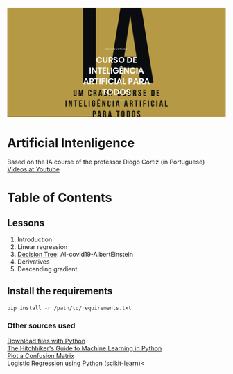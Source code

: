 <p align="center">
<img src = "images/IAparaTodos.png"  width=600>  <br/> 

# Artificial Intenligence
Based on the IA course of the professor Diogo Cortiz (in Portuguese) <br/> 
[Videos at Youtube](https://www.youtube.com/channel/UC5MXrSUoLW0JRd2j7q1ef7Q)
<p>


# Table of Contents
## Lessons
1. Introduction
2. Linear regression
3. [Decision Tree](03-DecisionTree): AI-covid19-AlbertEinstein
4. Derivatives
5. Descending gradient


## Install the requirements
`pip install -r /path/to/requirements.txt`


### Other sources used
[Download files with Python](https://stackabuse.com/download-files-with-python/)<br/> 
[The Hitchhiker's Guide to Machine Learning in Python](https://www.linkedin.com/pulse/hitchhikers-guide-machine-learning-python-conor-dewey/) <br/> 
[Plot a Confusion Matrix](https://www.kaggle.com/grfiv4/plot-a-confusion-matrix)<br/> 
[Logistic Regression using Python (scikit-learn)](https://towardsdatascience.com/logistic-regression-using-python-sklearn-numpy-mnist-handwriting-recognition-matplotlib-a6b31e2b166a)<